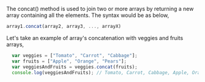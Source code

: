 
  The concat() method is used to join two or more arrays by returning a new array containing all the elements. The syntax would be as below,

  ```javascript
  array1.concat(array2, array3, ..., arrayX)
  ```

  Let's take an example of array's concatenation with veggies and fruits arrays,

  ```javascript
    var veggies = ["Tomato", "Carrot", "Cabbage"];
    var fruits = ["Apple", "Orange", "Pears"];
    var veggiesAndFruits = veggies.concat(fruits);
    console.log(veggiesAndFruits); // Tomato, Carrot, Cabbage, Apple, Orange, Pears
  ```
